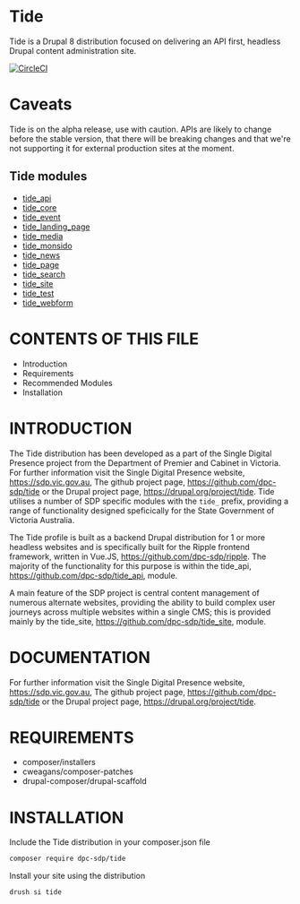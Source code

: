 # Tide
Tide is a Drupal 8 distribution focused on delivering an API first, headless Drupal content administration site.

[![CircleCI](https://circleci.com/gh/dpc-sdp/tide.svg?style=svg)](https://circleci.com/gh/dpc-sdp/tide)

# Caveats

Tide is on the alpha release, use with caution. APIs are likely to change before the stable version, that there will be breaking changes and that we're not supporting it for external production sites at the moment.

## Tide modules
- [tide_api](https://github.com/dpc-sdp/tide_api)         
- [tide_core](https://github.com/dpc-sdp/tide_core)
- [tide_event](https://github.com/dpc-sdp/tide_event)
- [tide_landing_page](https://github.com/dpc-sdp/tide_landing_page)
- [tide_media](https://github.com/dpc-sdp/tide_media)     
- [tide_monsido](https://github.com/dpc-sdp/tide_monsido) 
- [tide_news](https://github.com/dpc-sdp/tide_news)       
- [tide_page](https://github.com/dpc-sdp/tide_page)       
- [tide_search](https://github.com/dpc-sdp/tide_search)   
- [tide_site](https://github.com/dpc-sdp/tide_site)       
- [tide_test](https://github.com/dpc-sdp/tide_test)       
- [tide_webform](https://github.com/dpc-sdp/tide_webform) 

# CONTENTS OF THIS FILE

* Introduction
* Requirements
* Recommended Modules
* Installation

# INTRODUCTION
The Tide distribution has been developed as a part of the Single Digital Presence project from the Department of Premier and Cabinet in Victoria. For further information visit the Single Digital Presence website, https://sdp.vic.gov.au, The github project page, https://github.com/dpc-sdp/tide or the Drupal project page, https://drupal.org/project/tide. Tide utilises a number of SDP specific modules with the `tide_` prefix, providing a range of functionality designed speficically for the State Government of Victoria Australia.

The Tide profile is built as a backend Drupal distribution for 1 or more headless websites and is specifically built for the Ripple frontend framework, written in Vue.JS, https://github.com/dpc-sdp/ripple. The majority of the functionality for this purpose is within the tide_api, https://github.com/dpc-sdp/tide_api, module.

A main feature of the SDP project is central content management of numerous alternate websites, providing the ability to build complex user journeys across multiple websites within a single CMS; this is provided mainly by the tide_site, https://github.com/dpc-sdp/tide_site, module. 

# DOCUMENTATION
For further information visit the Single Digital Presence website, https://sdp.vic.gov.au, The github project page, https://github.com/dpc-sdp/tide or the Drupal project page, https://drupal.org/project/tide.

# REQUIREMENTS
* composer/installers
* cweagans/composer-patches
* drupal-composer/drupal-scaffold

# INSTALLATION
Include the Tide distribution in your composer.json file
```bash
composer require dpc-sdp/tide
```
Install your site using the distribution
```bash
drush si tide
```

